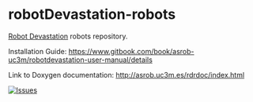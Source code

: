 # robotDevastation-robots

[Robot Devastation](http://asrob-uc3m.github.io/workgroups/2017-05-28-robot-devastation.html) robots repository.

Installation Guide: https://www.gitbook.com/book/asrob-uc3m/robotdevastation-user-manual/details

Link to Doxygen documentation: http://asrob.uc3m.es/rdrdoc/index.html

[![Issues](https://img.shields.io/github/issues/asrob-uc3m/robotDevastation-robots.svg?label=Issues)](https://github.com/asrob-uc3m/robotDevastation-robots/issues)
